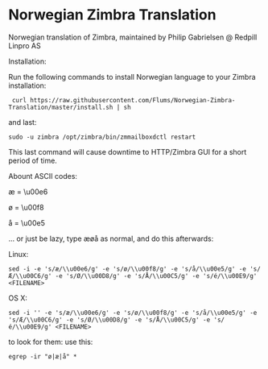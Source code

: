# Norwegian Zimbra Translation

Norwegian translation of Zimbra, maintained by Philip Gabrielsen @ Redpill Linpro AS

Installation:

Run the following commands to install Norwegian language to your Zimbra installation:

```shell
 curl https://raw.githubusercontent.com/Flums/Norwegian-Zimbra-Translation/master/install.sh | sh
```

and last:

```shell
sudo -u zimbra /opt/zimbra/bin/zmmailboxdctl restart
```

This last command will cause downtime to HTTP/Zimbra GUI for a short period of time.


Abount ASCII codes:

æ = \u00e6

ø = \u00f8

å = \u00e5

... or just be lazy, type æøå as normal, and do this afterwards:

Linux:

```shell
sed -i -e 's/æ/\\u00e6/g' -e 's/ø/\\u00f8/g' -e 's/å/\\u00e5/g' -e 's/Æ/\\u00C6/g' -e 's/Ø/\\u00D8/g' -e 's/Å/\\u00C5/g' -e 's/é/\\u00E9/g' <FILENAME>
```

OS X:

```shell
sed -i '' -e 's/æ/\\u00e6/g' -e 's/ø/\\u00f8/g' -e 's/å/\\u00e5/g' -e 's/Æ/\\u00C6/g' -e 's/Ø/\\u00D8/g' -e 's/Å/\\u00C5/g' -e 's/é/\\u00E9/g' <FILENAME>
```

to look for them: use this:

```shell
egrep -ir "ø|æ|å" *
```


